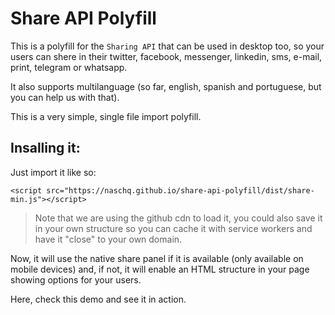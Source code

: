 # Share API Polyfill

This is a polyfill for the `Sharing API` that can be used in desktop too, so your users can shere in their twitter, facebook, messenger, linkedin, sms, e-mail, print, telegram or whatsapp.

It also supports multilanguage (so far, english, spanish and portuguese, but you can help us with that).

This is a very simple, single file import polyfill.

## Insalling it:

Just import it like so:

```
<script src="https://naschq.github.io/share-api-polyfill/dist/share-min.js"></script>
```

> Note that we are using the github cdn to load it, you could also save it in your own structure so you can cache it with service workers and have it "close" to your own domain.

Now, it will use the native share panel if it is available (only available on mobile devices) and, if not, it will enable an HTML structure in your page showing options for your users.

Here, check this demo and see it in action.